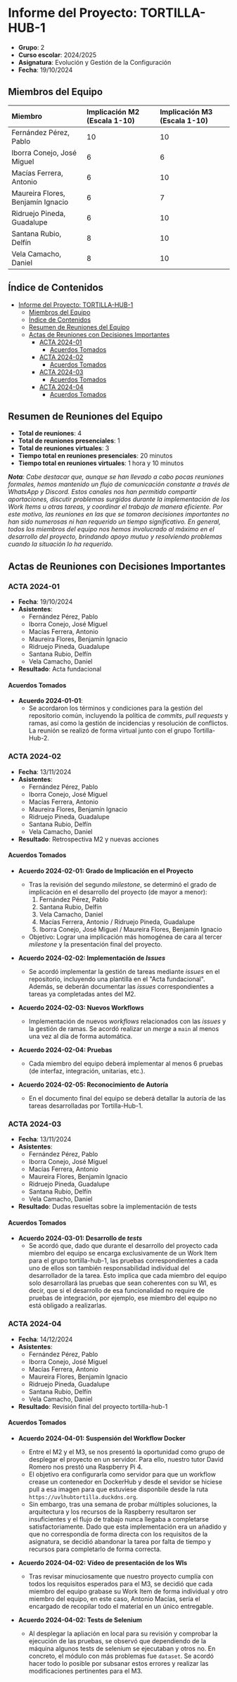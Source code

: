 # Informe del Proyecto: TORTILLA-HUB-1

- **Grupo**: 2  
- **Curso escolar**: 2024/2025  
- **Asignatura**: Evolución y Gestión de la Configuración  
- **Fecha**: 19/10/2024

## Miembros del Equipo

| **Miembro** | **Implicación M2** (Escala 1-10) | **Implicación M3** (Escala 1-10) |
| :---- | :---- | :---- |
| Fernández Pérez, Pablo | 10 | 10 |
| Iborra Conejo, José Miguel | 6 | 6 |
| Macías Ferrera, Antonio | 6 | 10 |
| Maureira Flores, Benjamín Ignacio | 6 | 7 |
| Ridruejo Pineda, Guadalupe | 6 | 10 |
| Santana Rubio, Delfín | 8 | 10 |
| Vela Camacho, Daniel | 8 | 10 |

## Índice de Contenidos

- [Informe del Proyecto: TORTILLA-HUB-1](#informe-del-proyecto-tortilla-hub-1)
  - [Miembros del Equipo](#miembros-del-equipo)
  - [Índice de Contenidos](#índice-de-contenidos)
  - [Resumen de Reuniones del Equipo](#resumen-de-reuniones-del-equipo)
  - [Actas de Reuniones con Decisiones Importantes](#actas-de-reuniones-con-decisiones-importantes)
    - [ACTA 2024-01](#acta-2024-01)
      - [Acuerdos Tomados](#acuerdos-tomados)
    - [ACTA 2024-02](#acta-2024-02)
      - [Acuerdos Tomados](#acuerdos-tomados-1)
    - [ACTA 2024-03](#acta-2024-03)
      - [Acuerdos Tomados](#acuerdos-tomados-2)
    - [ACTA 2024-04](#acta-2024-04)
      - [Acuerdos Tomados](#acuerdos-tomados-3)

## Resumen de Reuniones del Equipo

- **Total de reuniones**: 4
- **Total de reuniones presenciales**: 1
- **Total de reuniones virtuales**: 3
- **Tiempo total en reuniones presenciales**: 20 minutos
- **Tiempo total en reuniones virtuales**: 1 hora y 10 minutos

_**Nota**: Cabe destacar que, aunque se han llevado a cabo pocas reuniones formales, hemos mantenido un flujo de comunicación constante a través de WhatsApp y Discord. Estos canales nos han permitido compartir aportaciones, discutir problemas surgidos durante la implementación de los Work Items u otras tareas, y coordinar el trabajo de manera eficiente. Por este motivo, las reuniones en las que se tomaron decisiones importantes no han sido numerosas ni han requerido un tiempo significativo. En general, todos los miembros del equipo nos hemos involucrado al máximo en el desarrollo del proyecto, brindando apoyo mutuo y resolviendo problemas cuando la situación lo ha requerido._

## Actas de Reuniones con Decisiones Importantes

### ACTA 2024-01

- **Fecha**: 19/10/2024
- **Asistentes**:
  - Fernández Pérez, Pablo  
  - Iborra Conejo, José Miguel  
  - Macías Ferrera, Antonio  
  - Maureira Flores, Benjamín Ignacio  
  - Ridruejo Pineda, Guadalupe  
  - Santana Rubio, Delfín  
  - Vela Camacho, Daniel
- **Resultado**: Acta fundacional

#### Acuerdos Tomados

- **Acuerdo 2024-01-01**:
  - Se acordaron los términos y condiciones para la gestión del repositorio común, incluyendo la política de _commits_, _pull requests_ y ramas, así como la gestión de incidencias y resolución de conflictos. La reunión se realizó de forma virtual junto con el grupo Tortilla-Hub-2.

### ACTA 2024-02

- **Fecha**: 13/11/2024
- **Asistentes**:
  - Fernández Pérez, Pablo  
  - Iborra Conejo, José Miguel  
  - Macías Ferrera, Antonio  
  - Maureira Flores, Benjamín Ignacio  
  - Ridruejo Pineda, Guadalupe  
  - Santana Rubio, Delfín  
  - Vela Camacho, Daniel
- **Resultado**: Retrospectiva M2 y nuevas acciones

#### Acuerdos Tomados

- **Acuerdo 2024-02-01: Grado de Implicación en el Proyecto**
  - Tras la revisión del segundo _milestone_, se determinó el grado de implicación en el desarrollo del proyecto (de mayor a menor):
    1. Fernández Pérez, Pablo
    2. Santana Rubio, Delfín
    3. Vela Camacho, Daniel
    4. Macías Ferrera, Antonio / Ridruejo Pineda, Guadalupe
    5. Iborra Conejo, José Miguel / Maureira Flores, Benjamín Ignacio
  - Objetivo: Lograr una implicación más homogénea de cara al tercer _milestone_ y la presentación final del proyecto.

- **Acuerdo 2024-02-02: Implementación de _Issues_**
  - Se acordó implementar la gestión de tareas mediante _issues_ en el repositorio, incluyendo una plantilla en el "Acta fundacional". Además, se deberán documentar las _issues_ correspondientes a tareas ya completadas antes del M2.

- **Acuerdo 2024-02-03: Nuevos Workflows**
  - Implementación de nuevos _workflows_ relacionados con las _issues_ y la gestión de ramas. Se acordó realizar un _merge_ a `main` al menos una vez al día de forma automática.

- **Acuerdo 2024-02-04: Pruebas**
  - Cada miembro del equipo deberá implementar al menos 6 pruebas (de interfaz, integración, unitarias, etc.).

- **Acuerdo 2024-02-05: Reconocimiento de Autoría**
  - En el documento final del equipo se deberá detallar la autoría de las tareas desarrolladas por Tortilla-Hub-1.

### ACTA 2024-03

- **Fecha**: 13/11/2024
- **Asistentes**:
  - Fernández Pérez, Pablo  
  - Iborra Conejo, José Miguel  
  - Macías Ferrera, Antonio  
  - Maureira Flores, Benjamín Ignacio  
  - Ridruejo Pineda, Guadalupe  
  - Santana Rubio, Delfín  
  - Vela Camacho, Daniel
- **Resultado**: Dudas resueltas sobre la implementación de tests

#### Acuerdos Tomados

- **Acuerdo 2024-03-01: Desarrollo de _tests_**
  - Se acordó que, dado que durante el desarrollo del proyecto cada miembro del equipo se encarga exclusivamente de un Work Item para el grupo tortilla-hub-1, las pruebas correspondientes a cada uno de ellos son también responsabilidad individual del desarrollador de la tarea. Esto implica que cada miembro del equipo solo desarrollará las pruebas que sean coherentes con su WI, es decir, que si el desarrollo de esa funcionalidad no require de pruebas de integración, por ejemplo, ese miembro del equipo no está obligado a realizarlas.

### ACTA 2024-04

- **Fecha**: 14/12/2024
- **Asistentes**:
  - Fernández Pérez, Pablo  
  - Iborra Conejo, José Miguel  
  - Macías Ferrera, Antonio  
  - Maureira Flores, Benjamín Ignacio  
  - Ridruejo Pineda, Guadalupe  
  - Santana Rubio, Delfín  
  - Vela Camacho, Daniel
- **Resultado**: Revisión final del proyecto tortilla-hub-1

#### Acuerdos Tomados

- **Acuerdo 2024-04-01: Suspensión del Workflow Docker**
  - Entre el M2 y el M3, se nos presentó la oportunidad como grupo de desplegar el proyecto en un servidor. Para ello, nuestro tutor David Romero nos prestó una Raspberry Pi 4. 
  - El objetivo era configurarla como servidor para que un workflow crease un contenedor en DockerHub y desde el sevidor se hiciese pull a esa imagen para que estuviese disponbile desde la ruta `https://uvlhubtortilla.duckdns.org`.
  - Sin embargo, tras una semana de probar múltiples soluciones, la arquitectura y los recursos de la Raspberry resultaron ser insuficientes y el flujo de trabajo nunca llegaba a completarse satisfactoriamente. Dado que esta implementación era un añadido y que no correspondía de forma directa con los requisitos de la asignatura, se decidió abandonar la tarea por falta de tiempo y recursos para completarlo de forma correcta.

- **Acuerdo 2024-04-02: Vídeo de presentación de los WIs**
  - Tras revisar minuciosamente que nuestro proyecto cumplía con todos los requisitos esperados para el M3, se decidió que cada miembro del equipo grabase su Work Item de forma individual y otro miembro del equipo, en este caso, Antonio Macías, sería el encargado de recopilar todo el material en un único entregable.

- **Acuerdo 2024-04-02: Tests de Selenium**
  - Al desplegar la apliación en local para su revisión y comprobar la ejecución de las pruebas, se observó que dependiendo de la máquina algunos tests de selenium se ejecutaban y otros no. En concreto, el módulo con más problemas fue `dataset`. Se acordó hacer todo lo posible por subsanar estos errores y realizar las modificaciones pertinentes para el M3.